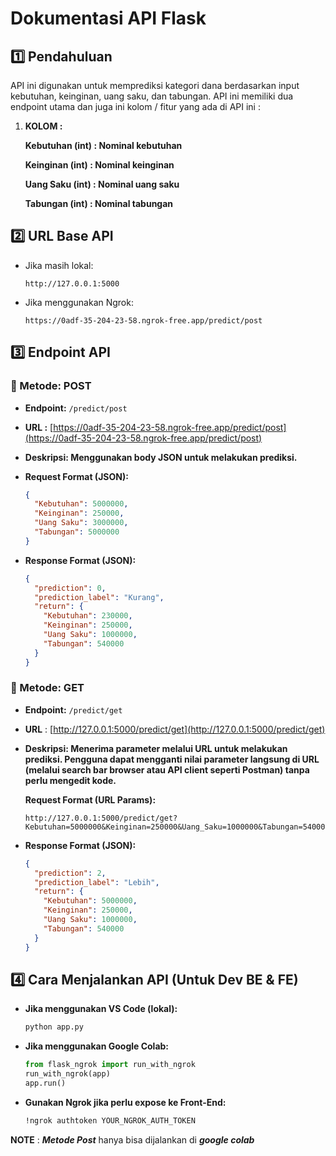 # Dokumentasi API Flask

## 1️⃣ Pendahuluan

API ini digunakan untuk memprediksi kategori dana berdasarkan input kebutuhan, keinginan, uang saku, dan tabungan. API ini memiliki dua endpoint utama dan juga ini kolom / fitur yang ada di API ini : 

1. **KOLOM :**

   **Kebutuhan (int) : Nominal kebutuhan**

   **Keinginan (int) : Nominal keinginan**

   **Uang Saku (int) : Nominal uang saku**

   **Tabungan (int) : Nominal tabungan**

## 2️⃣ URL Base API

- Jika masih lokal:
  ```
  http://127.0.0.1:5000
  ```
- Jika menggunakan Ngrok:
  ```
  https://0adf-35-204-23-58.ngrok-free.app/predict/post
  ```

## 3️⃣ Endpoint API

### 📌 Metode: POST

- **Endpoint:** `/predict/post`

- **URL :** [https://0adf-35-204-23-58.ngrok-free.app/predict/post](https://0adf-35-204-23-58.ngrok-free.app/predict/post)

- **Deskripsi: Menggunakan body JSON untuk melakukan prediksi.**

- **Request Format (JSON):**

  ```json
  {
    "Kebutuhan": 5000000,
    "Keinginan": 250000,
    "Uang Saku": 3000000,
    "Tabungan": 5000000
  }
  ```

- **Response Format (JSON):**

  ```json
  {
    "prediction": 0,
    "prediction_label": "Kurang",
    "return": {
      "Kebutuhan": 230000,
      "Keinginan": 250000,
      "Uang Saku": 1000000,
      "Tabungan": 540000
    }
  }
  ```

### 📌 Metode: GET

- **Endpoint:** `/predict/get`
- **URL** : [http://127.0.0.1:5000/predict/get](http://127.0.0.1:5000/predict/get)
- **Deskripsi: Menerima parameter melalui URL untuk melakukan prediksi. Pengguna dapat mengganti nilai parameter langsung di URL (melalui search bar browser atau API client seperti Postman) tanpa perlu mengedit kode.**

  **Request Format (URL Params):**
  ```
  http://127.0.0.1:5000/predict/get?Kebutuhan=5000000&Keinginan=250000&Uang_Saku=1000000&Tabungan=540000
  ```
- **Response Format (JSON):**
  ```json
  {
    "prediction": 2,
    "prediction_label": "Lebih",
    "return": {   
      "Kebutuhan": 5000000,
      "Keinginan": 250000,
      "Uang Saku": 1000000,
      "Tabungan": 540000
    }
  }
  ```

## 4️⃣ Cara Menjalankan API (Untuk Dev BE & FE)

- **Jika menggunakan VS Code (lokal):**
  ```sh
  python app.py
  ```
- **Jika menggunakan Google Colab:**
  ```python
  from flask_ngrok import run_with_ngrok
  run_with_ngrok(app)
  app.run()
  ```
- **Gunakan Ngrok jika perlu expose ke Front-End:**
  ```sh
  !ngrok authtoken YOUR_NGROK_AUTH_TOKEN
  ```

**NOTE** : ***Metode Post*** hanya bisa dijalankan di ***google colab***

